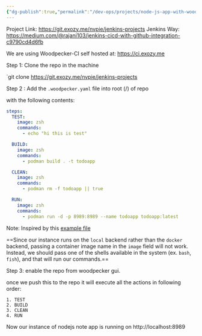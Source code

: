 ```yaml
---
{"dg-publish":true,"permalink":"/dev-ops/projects/node-js-app-with-woodpecker-ci/","tags":["Projects","#CICD","#Woodpecker-CI","DevOps"],"noteIcon":""}
---
```


Project Link: https://git.exozy.me/nvpie/jenkins-projects
Jenkins Way: https://medium.com/@rajani103/jenkins-cicd-with-github-integration-c9790cd4d6fb

We are using Woodpecker-CI self hosted at: https://ci.exozy.me 

 Step 1: Clone the repo in the machine

`git clone https://git.exozy.me/nvpie/jenkins-projects

 Step 2 : Add the `.woodpecker.yaml` file into root (/) of repo

with the following contents:
```.woodpecker.yaml
steps:
  TEST:
    image: zsh
    commands:
      - echo "hi this is test"

  BUILD:
    image: zsh
    commands:
      - podman build . -t todoapp

  CLEAN:
    image: zsh
    commands:
      - podman rm -f todoapp || true

  RUN:
    image: zsh
    commands:
      - podman run -d -p 8989:8989 --name todoapp todoapp:latest

```

Note: Inspired by this [example file](https://git.exozy.me/a/Hello-world/src/branch/main/.woodpecker.yml)

==Since our instance runs on the `local` backend rather than the `docker` backend, passing a container image name in the `image` field will not work. Instead, we should pass one of the shells available in the system (ex. `bash`, `fish`), and that will run our commands.==

Step 3: enable the repo from woodpecker gui.

once we push this to the repo it will execute all the actions in following order:

	1. TEST
	2. BUILD
	3. CLEAN
	4. RUN

Now our instance of nodejs note app is running on http://localhost:8989


